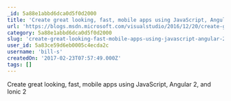 ```yaml
---
_id: 5a88e1abbd6dca0d5f0d2000
title: 'Create great looking, fast, mobile apps using JavaScript, Angular 2, and Ionic 2'
url: 'https://blogs.msdn.microsoft.com/visualstudio/2016/12/20/create-great-looking-fast-mobile-apps-using-javascript-angular-2-and-ionic-2/'
category: 5a88e1abbd6dca0d5f0d2000
slug: 'create-great-looking-fast-mobile-apps-using-javascript-angular-2-and-ionic-2-2'
user_id: 5a83ce59d6eb0005c4ecda2c
username: 'bill-s'
createdOn: '2017-02-23T07:57:49.000Z'
tags: []
---
```


Create great looking, fast, mobile apps using JavaScript, Angular 2, and Ionic 2
